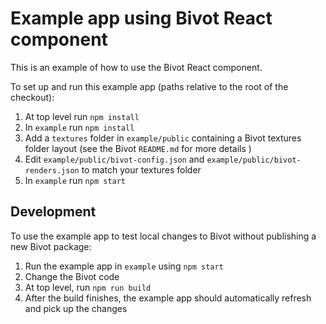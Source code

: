 # Example app using Bivot React component

This is an example of how to use the Bivot React component.

To set up and run this example app (paths relative to the root of the checkout):

1. At top level run `npm install`
2. In `example` run `npm install`
3. Add a `textures` folder in `example/public` containing a Bivot textures folder layout (see the Bivot `README.md` for
   more details )
4. Edit `example/public/bivot-config.json` and `example/public/bivot-renders.json` to match your textures folder
5. In `example` run `npm start`

## Development

To use the example app to test local changes to Bivot without publishing a new Bivot package:

1. Run the example app in `example` using `npm start`
2. Change the Bivot code
3. At top level, run `npm run build`
4. After the build finishes, the example app should automatically refresh and pick up the changes